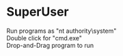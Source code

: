 # SuperUser

Run programs as "nt authority\system"<br>
Double click for "cmd.exe"<br>
Drop-and-Drag program to run<br>
